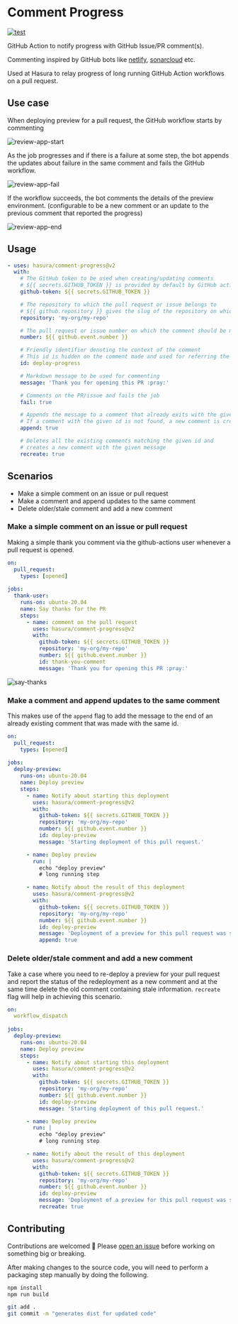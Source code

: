 # Comment Progress

[![test](https://github.com/hasura/comment-progress/actions/workflows/test.yml/badge.svg)](https://github.com/hasura/comment-progress/actions/workflows/test.yml)

GitHub Action to notify progress with GitHub Issue/PR comment(s).

Commenting inspired  by GitHub bots like [netlify](https://github.com/apps/netlify), [sonarcloud](https://github.com/apps/sonarcloud) etc.

Used at Hasura to relay progress of long running GitHub Action workflows on a pull request.

## Use case

When deploying preview for a pull request, the GitHub workflow starts by commenting 

![review-app-start](images/review-app-start.png)

As the job progresses and if there is a failure at some step, the bot appends the updates about failure in the same comment and fails the GitHub workflow.

![review-app-fail](images/review-app-fail.png)

If the workflow succeeds, the bot comments the details of the preview environment. (configurable to be a new comment or an update to the previous comment that reported the progress)

![review-app-end](images/review-app-end.png)

## Usage
```yml
- uses: hasura/comment-progress@v2
  with:
    # The GitHub token to be used when creating/updating comments
    # ${{ secrets.GITHUB_TOKEN }} is provided by default by GitHub actions
    github-token: ${{ secrets.GITHUB_TOKEN }}

    # The repository to which the pull request or issue belongs to
    # ${{ github.repository }} gives the slug of the repository on which the action is running
    repository: 'my-org/my-repo'

    # The pull request or issue number on which the comment should be made 
    number: ${{ github.event.number }}

    # Friendly identifier denoting the context of the comment
    # This id is hidden on the comment made and used for referring the same comment afterwards.
    id: deploy-progress

    # Markdown message to be used for commenting
    message: 'Thank you for opening this PR :pray:'

    # Comments on the PR/issue and fails the job
    fail: true

    # Appends the message to a comment that already exits with the given id.
    # If a comment with the given id is not found, a new comment is created
    append: true

    # Deletes all the existing comments matching the given id and
    # creates a new comment with the given message
    recreate: true
```

## Scenarios
- Make a simple comment on an issue or pull request
- Make a comment and append updates to the same comment
- Delete older/stale comment and add a new comment

### Make a simple comment on an issue or pull request

Making a simple thank you comment via the github-actions user whenever a pull request is opened.

```yml
on:
  pull_request:
    types: [opened]
    
jobs:
  thank-user:
    runs-on: ubuntu-20.04
    name: Say thanks for the PR
    steps:
      - name: comment on the pull request
        uses: hasura/comment-progress@v2
        with:
          github-token: ${{ secrets.GITHUB_TOKEN }}
          repository: 'my-org/my-repo'
          number: ${{ github.event.number }}
          id: thank-you-comment
          message: 'Thank you for opening this PR :pray:'
```

![say-thanks](images/normal-mode.png)

### Make a comment and append updates to the same comment

This makes use of the `append` flag to add the message to the end of an already existing comment that was made with the same id.

```yml
on:
  pull_request:
    types: [opened]
    
jobs:
  deploy-preview:
    runs-on: ubuntu-20.04
    name: Deploy preview
    steps:
      - name: Notify about starting this deployment 
        uses: hasura/comment-progress@v2
        with:
          github-token: ${{ secrets.GITHUB_TOKEN }}
          repository: 'my-org/my-repo'
          number: ${{ github.event.number }}
          id: deploy-preview
          message: 'Starting deployment of this pull request.'

      - name: Deploy preview
        run: |
          echo "deploy preview"
          # long running step

      - name: Notify about the result of this deployment 
        uses: hasura/comment-progress@v2
        with:
          github-token: ${{ secrets.GITHUB_TOKEN }}
          repository: 'my-org/my-repo'
          number: ${{ github.event.number }}
          id: deploy-preview
          message: 'Deployment of a preview for this pull request was successful.'
          append: true 
```

### Delete older/stale comment and add a new comment

Take a case where you need to re-deploy a preview for your pull request and report the status of the redeployment as a new comment and at the same time delete the old comment containing stale information. `recreate` flag will help in achieving this scenario.

```yml
on:
  workflow_dispatch
    
jobs:
  deploy-preview:
    runs-on: ubuntu-20.04
    name: Deploy preview
    steps:
      - name: Notify about starting this deployment 
        uses: hasura/comment-progress@v2
        with:
          github-token: ${{ secrets.GITHUB_TOKEN }}
          repository: 'my-org/my-repo'
          number: ${{ github.event.number }}
          id: deploy-preview
          message: 'Starting deployment of this pull request.'

      - name: Deploy preview
        run: |
          echo "deploy preview"
          # long running step

      - name: Notify about the result of this deployment 
        uses: hasura/comment-progress@v2
        with:
          github-token: ${{ secrets.GITHUB_TOKEN }}
          repository: 'my-org/my-repo'
          number: ${{ github.event.number }}
          id: deploy-preview
          message: 'Deployment of a preview for this pull request was successful.'
          recreate: true 
```

## Contributing

Contributions are welcomed :pray: Please [open an issue](https://github.com/hasura/comment-progress/issues/new) before working on something big or breaking.

After making changes to the source code, you will need to perform a packaging step manually by doing the following.

```bash
npm install
npm run build

git add . 
git commit -m "generates dist for updated code"
```



